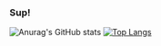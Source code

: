 ### Sup!
![Anurag's GitHub stats](https://github-readme-stats.vercel.app/api?username=doniczek&theme=buefy_icons=true?theme=buefy)
[![Top Langs](https://github-readme-stats.vercel.app/api/top-langs/?username=doniczek&layout=compact)](https://github.com/anuraghazra/github-readme-stats)
